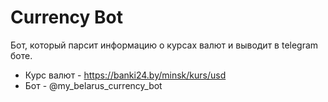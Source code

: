 # Currency Bot
Бот, который парсит информацию о курсах валют и выводит в telegram боте.

- Курс валют - https://banki24.by/minsk/kurs/usd
- Бот - @my_belarus_currency_bot
